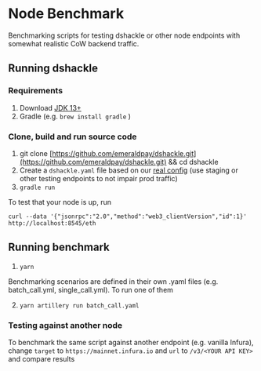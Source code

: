 # Node Benchmark

Benchmarking scripts for testing dshackle or other node endpoints with somewhat realistic CoW backend traffic.

## Running dshackle

### Requirements

1. Download [JDK 13+](https://www.oracle.com/java/technologies/downloads/)
2. Gradle (e.g. `brew install gradle` )

### Clone, build and run source code

1. git clone [https://github.com/emeraldpay/dshackle.git](https://github.com/emeraldpay/dshackle.git) && cd dshackle
2. Create a `dshackle.yaml` file based on our [real config](https://github.com/cowprotocol/infrastructure/blob/main/nodes-docker/dshackle.yaml) (use staging or other testing endpoints to not impair prod traffic)
3. `gradle run`

To test that your node is up, run

```
curl --data '{"jsonrpc":"2.0","method":"web3_clientVersion","id":1}' http://localhost:8545/eth
```

## Running benchmark

1. `yarn`

Benchmarking scenarios are defined in their own .yaml files (e.g. batch_call.yml, single_call.yml). To run one of them

2. `yarn artillery run batch_call.yaml`

### Testing against another node

To benchmark the same script against another endpoint (e.g. vanilla Infura), change `target` to `https://mainnet.infura.io` and `url` to `/v3/<YOUR API KEY>` and compare results
